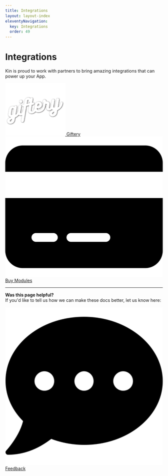 ```yaml
---
title: Integrations
layout: layout-index
eleventyNavigation:
  key: Integrations
  order: 49
---
```



# Integrations

Kin is proud to work with partners to bring amazing integrations that can power up your App.

<div class='integrations'>
  <a href='/integrations/giftery/'><div class='integration'>
    <img class='integration-icon image-logo' alt='Giftery' src='./images/GifteryLogo.png'>
    <span class='integration-text image-logo-text'>Giftery</span>
  </div></a>
  <a href='/integrations/buy-modules/'><div class='integration'>
    <img class='integration-icon' alt='Buy Modules' src='./images/credit-card-solid.svg'>
    <span class='integration-text'>Buy Modules</span>
  </div></a>
</div>

***
**Was this page helpful?**<br/>
If you'd like to tell us how we can make these docs better, let us know here:

<div class='contacts'>
  <a href='https://forms.gle/qhjcDJR59v8RJsaY7' target='_blank'><div class='contact'>
    <img class='contact-icon' alt='Developer' src='../essentials/images/comment-dots-solid.svg'>
    <span class='contact-text'>Feedback</span>
  </div></a>
</div>